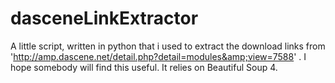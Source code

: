 # dasceneLinkExtractor
A little script, written in python that i used to extract the download links from 'http://amp.dascene.net/detail.php?detail=modules&amp;view=7588' . I hope somebody will find this useful. It relies on Beautiful Soup 4.
